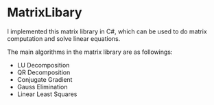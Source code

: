 # MatrixLibary
I implemented this matrix library in C#, which can be used to do matrix computation and solve linear equations.

The main algorithms in the matrix library are as followings:

- LU Decomposition
- QR Decomposition
- Conjugate Gradient
- Gauss Elimination
- Linear Least Squares
